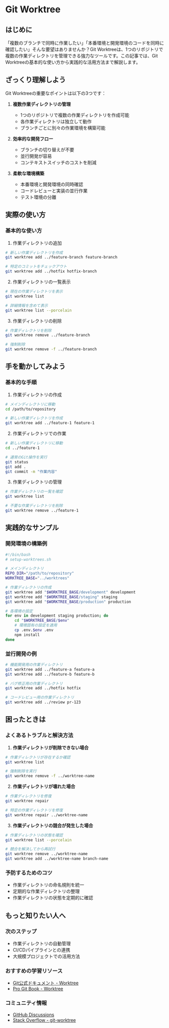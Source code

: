 # Git Worktree

## はじめに

「複数のブランチで同時に作業したい」「本番環境と開発環境のコードを同時に確認したい」そんな要望はありませんか？Git Worktreeは、1つのリポジトリで複数の作業ディレクトリを管理できる強力なツールです。この記事では、Git Worktreeの基本的な使い方から実践的な活用方法まで解説します。

## ざっくり理解しよう

Git Worktreeの重要なポイントは以下の3つです：

1. **複数作業ディレクトリの管理**
   - 1つのリポジトリで複数の作業ディレクトリを作成可能
   - 各作業ディレクトリは独立して動作
   - ブランチごとに別々の作業環境を構築可能

2. **効率的な開発フロー**
   - ブランチの切り替えが不要
   - 並行開発が容易
   - コンテキストスイッチのコストを削減

3. **柔軟な環境構築**
   - 本番環境と開発環境の同時確認
   - コードレビューと実装の並行作業
   - テスト環境の分離

## 実際の使い方

### 基本的な使い方

1. 作業ディレクトリの追加
```bash
# 新しい作業ディレクトリを作成
git worktree add ../feature-branch feature-branch

# 特定のコミットをチェックアウト
git worktree add ../hotfix hotfix-branch
```

2. 作業ディレクトリの一覧表示
```bash
# 現在の作業ディレクトリを表示
git worktree list

# 詳細情報を含めて表示
git worktree list --porcelain
```

3. 作業ディレクトリの削除
```bash
# 作業ディレクトリを削除
git worktree remove ../feature-branch

# 強制削除
git worktree remove -f ../feature-branch
```

## 手を動かしてみよう

### 基本的な手順

1. 作業ディレクトリの作成
```bash
# メインディレクトリに移動
cd /path/to/repository

# 新しい作業ディレクトリを作成
git worktree add ../feature-1 feature-1
```

2. 作業ディレクトリでの作業
```bash
# 新しい作業ディレクトリに移動
cd ../feature-1

# 通常のGit操作を実行
git status
git add .
git commit -m "作業内容"
```

3. 作業ディレクトリの管理
```bash
# 作業ディレクトリの一覧を確認
git worktree list

# 不要な作業ディレクトリを削除
git worktree remove ../feature-1
```

## 実践的なサンプル

### 開発環境の構築例

```bash
#!/bin/bash
# setup-worktrees.sh

# メインディレクトリ
REPO_DIR="/path/to/repository"
WORKTREE_BASE="../worktrees"

# 作業ディレクトリの作成
git worktree add "$WORKTREE_BASE/development" development
git worktree add "$WORKTREE_BASE/staging" staging
git worktree add "$WORKTREE_BASE/production" production

# 各環境の設定
for env in development staging production; do
    cd "$WORKTREE_BASE/$env"
    # 環境固有の設定を適用
    cp .env.$env .env
    npm install
done
```

### 並行開発の例

```bash
# 機能開発用の作業ディレクトリ
git worktree add ../feature-a feature-a
git worktree add ../feature-b feature-b

# バグ修正用の作業ディレクトリ
git worktree add ../hotfix hotfix

# コードレビュー用の作業ディレクトリ
git worktree add ../review pr-123
```

## 困ったときは

### よくあるトラブルと解決方法

1. **作業ディレクトリが削除できない場合**
```bash
# 作業ディレクトリが存在するか確認
git worktree list

# 強制削除を実行
git worktree remove -f ../worktree-name
```

2. **作業ディレクトリが壊れた場合**
```bash
# 作業ディレクトリを修復
git worktree repair

# 特定の作業ディレクトリを修復
git worktree repair ../worktree-name
```

3. **作業ディレクトリの競合が発生した場合**
```bash
# 作業ディレクトリの状態を確認
git worktree list --porcelain

# 競合を解決してから再試行
git worktree remove ../worktree-name
git worktree add ../worktree-name branch-name
```

### 予防するためのコツ

- 作業ディレクトリの命名規則を統一
- 定期的な作業ディレクトリの整理
- 作業ディレクトリの状態を定期的に確認

## もっと知りたい人へ

### 次のステップ

- 作業ディレクトリの自動管理
- CI/CDパイプラインとの連携
- 大規模プロジェクトでの活用方法

### おすすめの学習リソース

- [Git公式ドキュメント - Worktree](https://git-scm.com/docs/git-worktree)
- [Pro Git Book - Worktree](https://git-scm.com/book/ja/v2/Git-%E3%81%AE%E3%83%84%E3%83%BC%E3%83%AB-%E3%83%AF%E3%83%BC%E3%82%AF%E3%83%88%E3%83%AA%E3%83%BC)

### コミュニティ情報

- [GitHub Discussions](https://github.com/git/git/discussions)
- [Stack Overflow - git-worktree](https://stackoverflow.com/questions/tagged/git-worktree)
